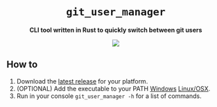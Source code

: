<div align="center">
  <h1><code>git_user_manager</code></h1>
  <p>
    <strong>CLI tool written in Rust to quickly switch between git users
    </strong>
  </p>
  <p style="margin-bottom: 0.5ex;">
    <a href="https://github.com/Sarrus1/git_user_manager/actions/workflows/release.yml"><img
        src="https://github.com/Sarrus1/git_user_manager/actions/workflows/release.yml/badge.svg"
        />
    </a>
  </p>
</div>

## How to

1. Download the [latest release](https://github.com/Sarrus1/git_user_manager/releases/latest) for your platform.
2. (OPTIONAL) Add the executable to your PATH [Windows](https://stackoverflow.com/a/4822427) [Linux/OSX](https://askubuntu.com/a/322773).
3. Run in your console `git_user_manager -h` for a list of commands.
